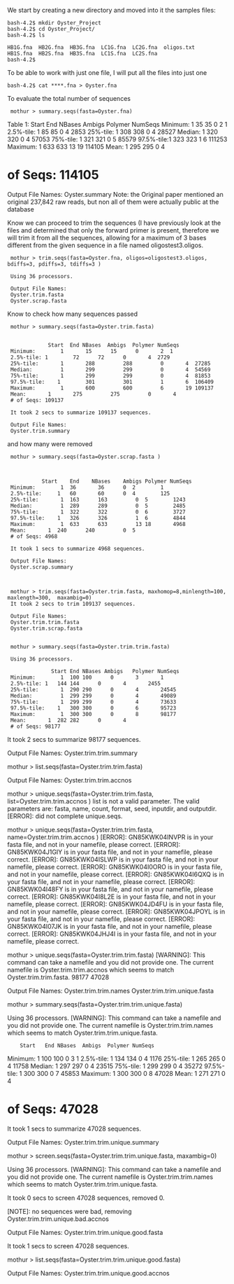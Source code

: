    
   
  We start by creating a new directory and moved into it the samples files:
  
    bash-4.2$ mkdir Oyster_Project
    bash-4.2$ cd Oyster_Project/
    bash-4.2$ ls
    
    HB1G.fna  HB2G.fna  HB3G.fna  LC1G.fna  LC2G.fna  oligos.txt
    HB1S.fna  HB2S.fna  HB3S.fna  LC1S.fna  LC2S.fna
    bash-4.2$
    
 To be able to work with just one file, I will put all the files into just one
 
    bash-4.2$ cat ****.fna > Oyster.fna
 
 To evaluate the total number of sequences 
 
     mothur > summary.seqs(fasta=Oyster.fna)


Table 1: 
		 Start	End	NBases	Ambigs	Polymer	NumSeqs
Minimum:	 1	     35	     35	     0	     2	1
2.5%-tile: 1	     85	     85	     0	     4	2853
25%-tile:	 1	     308	     308	     0	     4	28527
Median: 	 1	     320	     320	     0	     4	57053
75%-tile:	 1	     321	     321	     0	     5	85579
97.5%-tile:1	     323	     323	     1	     6	111253
Maximum:	 1	     633	     633	     13	     19	114105
Mean:	 1	     295	     295	     0	     4
# of Seqs:	114105

Output File Names:
Oyster.summary
Note: the Original paper mentioned an original 237,842 raw reads, but non all of them were actually public at the database

Know we can proceed to trim the sequences (I have previously look at the files and determined that only the forward primer is present, therefore we will trim it from all the sequences, allowing for a maximum of 3 bases different from the given sequence in a file named oligostest3.oligos.

     mothur > trim.seqs(fasta=Oyster.fna, oligos=oligostest3.oligos, bdiffs=3, pdiffs=3, tdiffs=3 )

     Using 36 processors.
     
     Output File Names: 
     Oyster.trim.fasta
     Oyster.scrap.fasta

Know to check how many sequences passed 

     mothur > summary.seqs(fasta=Oyster.trim.fasta)


	     	     Start	End	NBases	Ambigs	Polymer	NumSeqs
     Minimum:	     1	     15	     15	     0	     2	1
     2.5%-tile:	1	     72	     72	     0	     4	2729
     25%-tile:	     1	     288	     288	     0	     4	27285
     Median: 	     1	     299	     299	     0	     4	54569
     75%-tile:	     1	     299	     299	     0	     4	81853
     97.5%-tile:	1	     301	     301	     1	     6	106409
     Maximum:	     1	     600	     600	     6	     19	109137
     Mean:	     1	     275	     275	     0	     4
     # of Seqs:	109137

     It took 2 secs to summarize 109137 sequences.

     Output File Names:
     Oyster.trim.summary

and how many were removed

     mothur > summary.seqs(fasta=Oyster.scrap.fasta )



		       Start	End	   NBases	 Ambigs Polymer	NumSeqs
     Minimum:	     1	36	     36	     0	2	     1
     2.5%-tile:     1	60	     60	     0	4	     125
     25%-tile:	     1	163	     163	     0	5	     1243
     Median: 	     1	289	     289	     0	5	     2485
     75%-tile:	     1	322	     322	     0	6	     3727
     97.5%-tile:	1	326	     326	     1	6	     4844
     Maximum:	     1	633	     633	     13	18	     4968
     Mean:	     1	240	     240	     0	5
     # of Seqs:	4968

     It took 1 secs to summarize 4968 sequences.

     Output File Names:
     Oyster.scrap.summary



     mothur > trim.seqs(fasta=Oyster.trim.fasta, maxhomop=8,minlength=100, maxlength=300,  maxambig=0)
     It took 2 secs to trim 109137 sequences.

     Output File Names: 
     Oyster.trim.trim.fasta
     Oyster.trim.scrap.fasta


     mothur > summary.seqs(fasta=Oyster.trim.trim.fasta)

     Using 36 processors.

                  Start	End	NBases Ambigs	Polymer	NumSeqs
     Minimum:	     1	100	100	     0	     3	     1
     2.5%-tile:	1	144	144	     0	     4	     2455
     25%-tile:	     1	290	290	     0	     4	     24545
     Median: 	     1	299	299	     0	     4	     49089
     75%-tile:	     1	299	299	     0	     4	     73633
     97.5%-tile:	1	300	300	     0	     6	     95723
     Maximum:	     1	300	300	     0	     8	     98177
     Mean:	     1	282	282	     0	     4
     # of Seqs:	98177

It took 2 secs to summarize 98177 sequences.

Output File Names:
Oyster.trim.trim.summary


mothur > list.seqs(fasta=Oyster.trim.trim.fasta)

Output File Names: 
Oyster.trim.trim.accnos


mothur > unique.seqs(fasta=Oyster.trim.trim.fasta, list=Oyster.trim.trim.accnos )
list is not a valid parameter.
The valid parameters are: fasta, name, count, format, seed, inputdir, and outputdir.
[ERROR]: did not complete unique.seqs.

mothur > unique.seqs(fasta=Oyster.trim.trim.fasta, name=Oyster.trim.trim.accnos )
[ERROR]: GN85KWK04INVPR is in your fasta file, and not in your namefile, please correct.
[ERROR]: GN85KWK04J1GIY is in your fasta file, and not in your namefile, please correct.
[ERROR]: GN85KWK04ISLWP is in your fasta file, and not in your namefile, please correct.
[ERROR]: GN85KWK04I0ORO is in your fasta file, and not in your namefile, please correct.
[ERROR]: GN85KWK04I6QXQ is in your fasta file, and not in your namefile, please correct.
[ERROR]: GN85KWK04I48FY is in your fasta file, and not in your namefile, please correct.
[ERROR]: GN85KWK04I8L2E is in your fasta file, and not in your namefile, please correct.
[ERROR]: GN85KWK04JD4FU is in your fasta file, and not in your namefile, please correct.
[ERROR]: GN85KWK04JPOYL is in your fasta file, and not in your namefile, please correct.
[ERROR]: GN85KWK04I07JK is in your fasta file, and not in your namefile, please correct.
[ERROR]: GN85KWK04JHJ4I is in your fasta file, and not in your namefile, please correct.

mothur > unique.seqs(fasta=Oyster.trim.trim.fasta)
[WARNING]: This command can take a namefile and you did not provide one. The current namefile is Oyster.trim.trim.accnos which seems to match Oyster.trim.trim.fasta.
98177	47028

Output File Names: 
Oyster.trim.trim.names
Oyster.trim.trim.unique.fasta


mothur > summary.seqs(fasta=Oyster.trim.trim.unique.fasta)

Using 36 processors.
[WARNING]: This command can take a namefile and you did not provide one. The current namefile is Oyster.trim.trim.names which seems to match Oyster.trim.trim.unique.fasta.

		Start	End	NBases	Ambigs	Polymer	NumSeqs
Minimum:	1	100	100	0	3	1
2.5%-tile:	1	134	134	0	4	1176
25%-tile:	1	265	265	0	4	11758
Median: 	1	297	297	0	4	23515
75%-tile:	1	299	299	0	4	35272
97.5%-tile:	1	300	300	0	7	45853
Maximum:	1	300	300	0	8	47028
Mean:	1	271	271	0	4
# of Seqs:	47028

It took 1 secs to summarize 47028 sequences.

Output File Names:
Oyster.trim.trim.unique.summary


mothur > screen.seqs(fasta=Oyster.trim.trim.unique.fasta, maxambig=0)

Using 36 processors.
[WARNING]: This command can take a namefile and you did not provide one. The current namefile is Oyster.trim.trim.names which seems to match Oyster.trim.trim.unique.fasta.

It took 0 secs to screen 47028 sequences, removed 0.

[NOTE]: no sequences were bad, removing Oyster.trim.trim.unique.bad.accnos


Output File Names:
Oyster.trim.trim.unique.good.fasta


It took 1 secs to screen 47028 sequences.

mothur > list.seqs(fasta=Oyster.trim.trim.unique.good.fasta)

Output File Names: 
Oyster.trim.trim.unique.good.accnos



